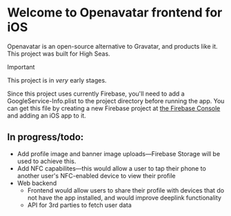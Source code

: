 # Welcome to Openavatar frontend for iOS

Openavatar is an open-source alternative to Gravatar, and products like it. This project was built for High Seas.

> [!IMPORTANT]  
> This project is in *very* early stages.

Since this project uses currently Firebase, you'll need to add a GoogleService-Info.plist to the project directory before running the app. You can get this file by creating a new Firebase project at [the Firebase Console](https://console.firebase.google.com) and adding an iOS app to it.

## In progress/todo:
- Add profile image and banner image uploads—Firebase Storage will be used to achieve this.
- Add NFC capabilites—this would allow a user to tap their phone to another user's NFC-enabled device to view their profile
- Web backend
  - Frontend would allow users to share their profile with devices that do not have the app installed, and would improve deeplink functionality
  - API for 3rd parties to fetch user data
